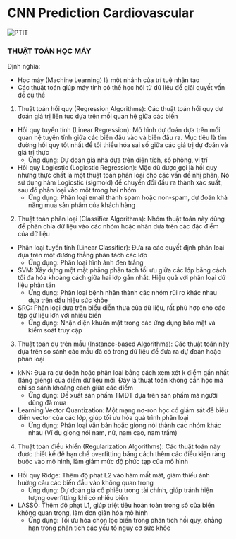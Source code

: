 # CNN Prediction Cardiovascular

![PTIT](https://img.shields.io/badge/PTIT-black?style=for-the-badge&logo=PTIT&logoColor=white&link=https%3A%2F%2Fptit.edu.vn%2F)


### THUẬT TOÁN HỌC MÁY

Định nghĩa: 
- Học máy (Machine Learning) là một nhánh của trí tuệ nhân tạo
- Các thuật toán giúp máy tính có thể học hỏi từ dữ liệu để giải quyết vấn đề cụ thể



1. Thuật toán hồi quy (Regression Algorithms):
Các thuật toán hồi quy dự đoán giá trị liên tục dựa trên mối quan hệ giữa các biến
- Hồi quy tuyến tính (Linear Regression): Mô hình dự đoán dựa trên mối quan hệ tuyến tính giữa các biến đầu vào và biến đầu ra. Mục tiêu là tìm đường hồi quy tốt nhất để tối thiểu hóa sai số giữa các giá trị dự đoán và giá trị thực 
    - Ứng dụng: Dự đoán giá nhà dựa trên diện tích, số phòng, vị trí
- Hồi quy Logicstic (Logicstic Regression): Mặc dù được gọi là hồi quy nhưng thực chất là một thuật toán phân loại cho các vấn đề nhị phân. Nó sử dụng hàm Logicstic (sigmoid) để chuyển đổi đầu ra thành xác suất, sau đó phân loại vào một trong hai nhóm
    - Ứng dụng: Phân loại email thành spam hoặc non-spam, dự đoán khả năng mua sản phẩm của khách hàng

2. Thuật toán phân loại (Classifier Algorithms):
Nhóm thuật toán này dùng để phân chia dữ liệu vào các nhóm hoặc nhãn dựa trên các đặc điểm của dữ liệu
- Phân loại tuyến tính (Linear Classifier): Đưa ra các quyết định phân loại dựa trên một đường thẳng phân tách các lớp
    - Ứng dụng: Phân loại hình ảnh đen trắng
- SVM: Xây dựng một mặt phẳng phân tách tối ưu giữa các lớp bằng cách tối đa hóa khoảng cách giữa hai lớp gần nhất. Hiệu quả với phân loại dữ liệu phân tán
    - Ứng dụng: Phân loại bệnh nhân thành các nhóm rủi ro khác nhau dựa trên dấu hiệu sức khỏe
- SRC: Phân loại dựa trên biểu diễn thưa của dữ liệu, rất phù hợp cho các tập dữ liệu lớn với nhiều biến
    - Ứng dụng: Nhận diện khuôn mặt trong các ứng dụng bảo mật và kiểm soát truy cập

3. Thuật toán dự trên mẫu (Instance-based Algorithms):
Các thuật toán này dựa trên so sánh các mẫu đã có trong dữ liệu để đưa ra dự đoán hoặc phân loại
- kNN: Đưa ra dự đoán hoặc phân loại bằng cách xem xét k điểm gần nhất (láng giềng) của điểm dữ liệu mới. Đây là thuật toán không cần học mà chỉ so sánh khoảng cách giữa các điểm
    - Ứng dụng: Đề xuất sản phẩm TMĐT dựa trên sản phẩm mà người dùng đã mua
- Learning Vector Quantization: Một mạng nơ-ron học có giám sát để biểu diễn vector của các lớp, giúp tối ưu hóa quá trình phân loại
    - Ứng dụng: Phân loại văn bản hoặc giọng nói thành các nhóm khác nhau (Ví dụ giọng nói nam, nữ, nam cao, nam trầm)

4. Thuật toán điều khiển (Regularization Algorithms):
Các thuật toán này được thiết kế để hạn chế overfitting bằng cách thêm các điều kiện ràng buộc vào mô hình, làm giảm mức độ phức tạp của mô hình
- Hồi quy Ridge: Thêm độ phạt L2 vào hàm mất mát, giảm thiểu ảnh hưởng cảu các biến đầu vào không quan trọng
    - Ứng dụng: Dự đoán giá cổ phiếu trong tài chính, giúp tránh hiện tượng overfitting khi có nhiều biến
- LASSO: Thêm độ phạt L1, giúp triệt tiêu hoàn toàn trọng số của biến không quan trọng, làm đơn giản hóa mô hình
    - Ứng dụng: Tối ưu hóa chọn lọc biến trong phân tích hồi quy, chẳng hạn trong phân tích các yếu tố nguy cơ sức khỏe

